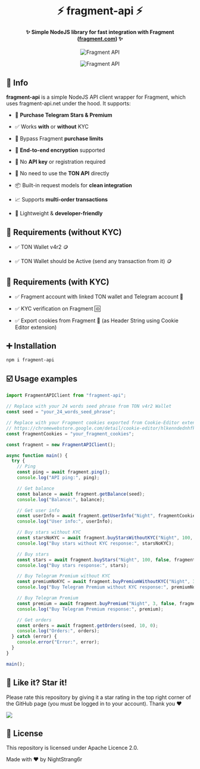 <h1 align="center">
    ⚡️ fragment-api ⚡️
</h1>

<h4 align="center">
    ✨ Simple NodeJS library for fast integration with Fragment (<a href="https://fragment.com">fragment.com</a>) ✨
</h4>

<p align="center">
	<img src="https://i.ibb.co/YNxYtn7/2025-01-25-213756244.png" alt="Fragment API"/>
</p>

<p align="center">
    <img src="https://i.ibb.co/9bG0D5Q/2025-01-25-214508436-1.png" alt="Fragment API"/>
</p>

## 🚀 **Info**

**fragment-api** is a simple NodeJS API client wrapper for Fragment, which uses fragment-api.net under the hood. It supports:

- 💸 **Purchase Telegram Stars & Premium**

- ✅ Works **with** or **without** KYC

- 🔂 Bypass Fragment **purchase limits**

- 🔐 **End-to-end encryption** supported

- 🧩 No **API key** or registration required

- 💙 No need to use the **TON API** directly

- 📦 Built-in request models for **clean integration**

- 📈 Supports **multi-order transactions**

- 🧠 Lightweight & **developer-friendly**

## 📌 **Requirements (without KYC)**

- ✅ TON Wallet v4r2 🪙

- ✅ TON Wallet should be Active (send any transaction from it) 🪙

## 📌 **Requirements (with KYC)**

- ✅ Fragment account with linked TON wallet and Telegram account 🔗

- ✅ KYC verification on Fragment 🆔

- ✅ Export cookies from Fragment 🍪 (as Header String using Cookie Editor extension)

## ➕ **Installation**

```
npm i fragment-api
```

## ☑️ **Usage examples**

```js
import FragmentAPIClient from "fragment-api";

// Replace with your 24 words seed phrase from TON v4r2 Wallet
const seed = "your_24_words_seed_phrase"; 

// Replace with your Fragment cookies exported from Cookie-Editor extension as Header String
// https://chromewebstore.google.com/detail/cookie-editor/hlkenndednhfkekhgcdicdfddnkalmdm
const fragmentCookies = "your_fragment_cookies";

const fragment = new FragmentAPIClient();

async function main() {
  try {
    // Ping
    const ping = await fragment.ping();
    console.log("API ping:", ping);

    // Get balance
    const balance = await fragment.getBalance(seed);
    console.log("Balance:", balance);

    // Get user info
    const userInfo = await fragment.getUserInfo("Night", fragmentCookies);
    console.log("User info:", userInfo);

    // Buy stars without KYC
    const starsNoKYC = await fragment.buyStarsWithoutKYC("Night", 100, seed);
    console.log("Buy stars without KYC response:", starsNoKYC);

    // Buy stars
    const stars = await fragment.buyStars("Night", 100, false, fragmentCookies, seed);
    console.log("Buy stars response:", stars);

    // Buy Telegram Premium without KYC
    const premiumNoKYC = await fragment.buyPremiumWithoutKYC("Night", 3, seed);
    console.log("Buy Telegram Premium without KYC response:", premiumNoKYC);

    // Buy Telegram Premium
    const premium = await fragment.buyPremium("Night", 3, false, fragmentCookies, seed);
    console.log("Buy Telegram Premium response:", premium);

    // Get orders
    const orders = await fragment.getOrders(seed, 10, 0);
    console.log("Orders:", orders);
  } catch (error) {
    console.error("Error:", error);
  }
}

main();
```

## 🎉 **Like it? Star it!**

Please rate this repository by giving it a star rating in the top right corner of the GitHub page (you must be logged in to your account). Thank you ❤️

![](https://i.ibb.co/x3hFFvf/2022-08-18-132617815.png)

## 📄 **License**

This repository is licensed under Apache Licence 2.0.

Made with ❤️ by NightStrang6r